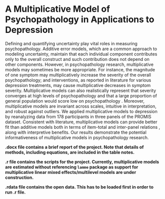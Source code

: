 # A Multiplicative Model of Psychopathology in Applications to Depression

Defining and quantifying uncertainty play vital roles in measuring psychopathology. Additive error models, which are a common approach to modeling uncertainty, maintain that each individual component contributes only to the overall construct and such contribution does not depend on other components. However, in psychopathology research, multiplicative models may sometimes be more appropriate. For instance, the magnitude of one symptom may multiplicatively increase the severity of the overall psychopathology; and interventions, as reported in literature for various depression treatments, may cause multiplicative decreases in symptom severity. Multiplicative models can also realistically represent that severity converges at high levels of psychopathology and that a large proportion of general population would score low on psychopathology . Moreover, multiplicative models are invariant across scales, intuitive in interpretation, and robust against outliers. We applied multiplicative models to depression by reanalyzing data from 178 participants in three panels of the PROMIS dataset. Consistent with literature, multiplicative models can provide better fit than additive models both in terms of item-total and inter-panel relations , along with interpretive benefits. Our results demonstrate the potential informativeness of multiplicative models in psychopathology research. 

**.docx file contains a brief report of the project. Note that details of methods, including equations, are included in the table notes.**

**.r file contains the scripts for the project. Currently, multiplicative models are estimated without referencing `lamme` package as support for multiplicative linear mixed effects/multilevel models are under construction.**

**.rdata file contains the open data. This has to be loaded first in order to run .r file.**
